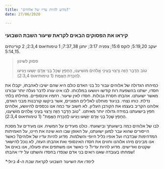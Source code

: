 ```yaml
---
title: 'מדוע להיות עדיו של אלוהים?'
date: 27/06/2020

---
```


### קיראו את הפסוקים הבאים לקראת שיעור השבת השבועי
יעקב 5:19,20; לוקס 15:6; צפניה 3:17; יוחנן 7:37,38; 1 טימותיאוס 2:3,4; 2 קורינתים 5:14,15.

> <p>פסוק לשינון</p>
> טוֹב הַדָּבָר הַזֶּה וְרָצוּי בְּעֵינֵי אֱלֹהִים מוֹשִׁיעֵנוּ, הֶחָפֵץ שֶׁכָּל בְּנֵי אָדָם יִוָּשְׁעוּ וְיַגִּיעוּ לְהַכָּרַת הָאֱמֶת (1 טימותיאוס 2:3,4).

כמיהתו הגדולה של אלוהים עבור כל בני האדם כולם היא שהם ישיבו לאהבתו, יקבלו את חסדו, ישתנו בהשפעת רוח קודשו ויוושעו במלכותו. לבו אינו עורג לדבר נעלה יותר עבורנו מאשר ישועתנו. אהבתו חסרת גבולות. חסדו לאין שיעור. רחמיו אינסופיים. מחילתו בלתי נדלת. כוחו נצחי. בניגוד מוחלט לאלילים הפגניים, אשר ביקשו קורבנות מבני האדם, אלוהנו הקריב בעצמו את הקורבן העליון. לא חשוב עד כמה אנו נכספים להיוושע, אלוהים חפץ בישועתנו במידה גדולה יותר מאיתנו. "טוֹב הַדָּבָר הַזֶּה וְרָצוּי בְּעֵינֵי אֱלֹהִים מוֹשִׁיעֵנוּ, הֶחָפֵץ שֶׁכָּל בְּנֵי אָדָם יִוָּשְׁעוּ וְיַגִּיעוּ לְהַכָּרַת הָאֱמֶת" (1 טימותיאוס 2:3,4).

לבו של אלוהים כמה בישועתך ובישועתי. כולנו מעידים על המשיח. אנו מעידים על מסכת הייסורים שהוא עבר למען ישועתנו, על האופן שבו הוא שינה את חיינו, על האמיתות המדהימות שבדברו ועל אופיו כליל היופי והשלמות. מדוע להיות עדיו של אלוהים? כאשר אנו מבינים מיהו אלוהנו וחווים את חסדו האינסופי ואת אהבתו העזה, לא נוכל להישאר שקטים ואדישים. מדוע להיות עדיו? כי כאשר אנו משתפים אתו פעולה, אנו באים אל שמחתו בעובדה שאנו רואים בני אדם שנפדו בחסדו והשתנו על ידי אהבתו!

_*לימדו את השיעור השבועי לקראת שבת ה-4 ביולי_